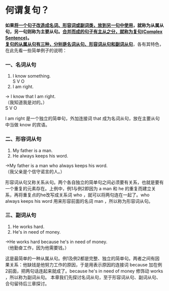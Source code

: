 # 何谓复句？

<b>如果<u>将一个句子改造成名词、形容词或副词类，放到另一句中使用</u>，就称为**从属从句**，另一句则称为**主要从句**。<u>合并而成的句子有主从之分，就称为**复句(Complex Sentence)**</u>。</b>  
<b><u>复句的从属从句有三种，分别是**名词从句**、**形容词从句**和**副词从句**</u></b>，各有其特色，在此先看一些简单例子的说明：

### 一、名词从句

>  
1. I know something.  
S V O  
2. I am right.  
>>  
→ I know that I am right.  
（我知道我是对的。）  
S V O  

I am right 是一个独立的简单句，外加连接词 that 成为名词从句，放在主要从句中当做 know 的宾语。

### 二、形容词从句

>  
1. My father is a man.  
2. He always keeps his word.  
>>  
→My father is a man who always keeps his word.  
（我父亲是个信守诺言的人。）  

形容词从句又称关系从句。两个各自独立的简单句之间必须要有关系，也就是要有一个重复的元素存在。上例中，例1与例2即因为 a man 和 he 的重复而建立关系，再将重复点的he改写成关系词 who ，就可以将两句连在一起了。who always keeps his word 用来形容前面的名词 man ，所以称为形容词从句。

### 三、副词从句

>  
1. He works hard.  
2. He's in need of money.  
>>  
→He works hard because he's in need of money.  
（他勤奋工作，因为他需要钱。）  

这是最简单的一种从属从句。例1及例2都是完整、独立的简单句。两者之间有因果关系：他缺钱是他努力工作的原因，于是用表示原因的连接词 because 加在例2前面，把两句话连起来就成了。because he's in need of money 修饰动 works ，所以称为副词从句。
本章我们先探讨名词从句，至于形容词从句、副词从句、合句留待后三章探讨。